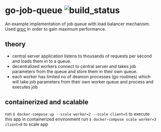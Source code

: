 # go-job-queue ![build_status][build_status]

An example implementation of job queue with load balancer mechanism. Used [grpc](https://grpc.io/) in order to gain maximum performance.

## theory
- central server application listens to thousands of requests per second and loads them in to a queue.
- decentralized workers connect to central server and takes job parameters from the queue and store them in their own queue.
- each worker has limited no of deamon processes (go routines) which will take job parameters from their own worker queue and process and executes job

[build_status]: https://travis-ci.org/lakshanwd/go-job-queue.svg?branch=master "Travis Build Status"

## containerized and scalable
run `$ docker-compose up --scale worker=2 --scale client=5` to execute this app in containerized environment
run `$ docker-compose scale worker=3 client=8` to scale app
